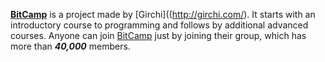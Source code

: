 **[BitCamp](http://bitcamp.ge/)** is a project made by [Girchi]((http://girchi.com/). It starts with an introductory course to programming and follows by additional advanced courses. Anyone can join [BitCamp](https://www.facebook.com/groups/bitcamp.ge/permalink/6794983393875270) just by joining their group, which has more than ***40,000*** members.